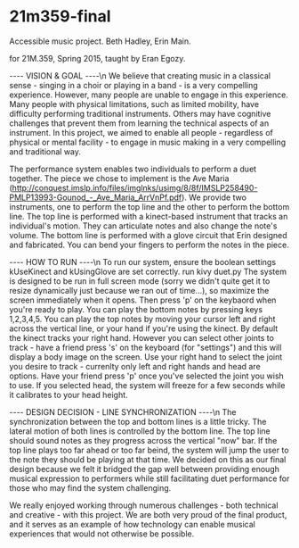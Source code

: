 # 21m359-final
Accessible music project.
Beth Hadley, Erin Main.

for 21M.359, Spring 2015, taught by Eran Egozy.

---- VISION & GOAL ----\n
We believe that creating music in a classical sense - singing in a choir or playing in a band - is a very compelling experience. However, many people are unable to engage in this experience. Many people with physical limitations, such as limited mobility, have difficulty performing traditional instruments. Others may have cognitive challenges that prevent them from learning the technical aspects of an instrument. In this project, we aimed to enable all people - regardless of physical or mental facility - to engage in music making in a very compelling and traditional way.

The performance system enables two individuals to perform a duet together. The piece we chose to implement is the Ave Maria (http://conquest.imslp.info/files/imglnks/usimg/8/8f/IMSLP258490-PMLP13993-Gounod_-_Ave_Maria_ArrVnPf.pdf). We provide two instruments, one to perform the top line and the other to perform the bottom line. The top line is performed with a kinect-based instrument that tracks an individual's motion. They can articulate notes and also change the note's volume. The bottom line is performed with a glove circuit that Erin designed and fabricated. You can bend your fingers to perform the notes in the piece.

---- HOW TO RUN ----\n
To run our system, ensure the boolean settings kUseKinect and kUsingGlove are set correctly. run kivy duet.py The system is designed to be run in full screen mode (sorry we didn't quite get it to resize dynamically just because we ran out of time...), so maximize the screen immediately when it opens. Then press 'p' on the keybaord when you're ready to play. You can play the bottom notes by pressing keys 1,2,3,4,5. You can play the top notes by moving your cursor left and right across the vertical line, or your hand if you're using the kinect. By default the kinect tracks your right hand. However you can select other joints to track - have a friend press 's' on the keyboard (for "settings") and this will display a body image on the screen. Use your right hand to select the joint you desire to track - currenlty only left and right hands and head are options. Have your friend press 'p' once you've selected the joint you wish to use. If you selected head, the system will freeze for a few seconds while it calibrates to your head height.

---- DESIGN DECISION - LINE SYNCHRONIZATION ----\n
The synchronization between the top and bottom lines is a little tricky. The lateral motion of both lines is controlled by the bottom line. The top line should sound notes as they progress across the vertical "now" bar. If the top line plays too far ahead or too far beind, the system will jump the user to the note they should be playing at that time. We decided on this as our final design because we felt it bridged the gap well between providing enough musical expression to performers while still facilitating duet performance for those who may find the system challenging.

We really enjoyed working through numerous challenges - both technical and creative - with this project. We are both very proud of the final product, and it serves as an example of how technology can enable musical experiences that would not otherwise be possible.